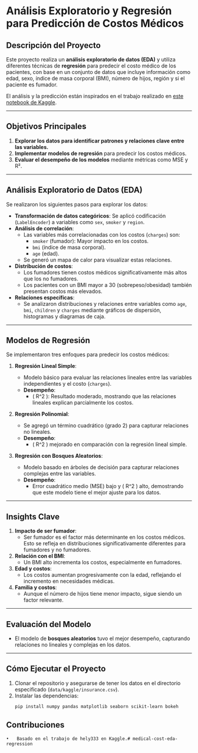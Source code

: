 # Análisis Exploratorio y Regresión para Predicción de Costos Médicos

## Descripción del Proyecto

Este proyecto realiza un **análisis exploratorio de datos (EDA)** y utiliza diferentes técnicas de **regresión** para predecir el costo médico de los pacientes, con base en un conjunto de datos que incluye información como edad, sexo, índice de masa corporal (BMI), número de hijos, región y si el paciente es fumador. 

El análisis y la predicción están inspirados en el trabajo realizado en [este notebook de Kaggle](https://www.kaggle.com/code/hely333/eda-regression/notebook).

---

## Objetivos Principales

1. **Explorar los datos para identificar patrones y relaciones clave entre las variables.**
2. **Implementar modelos de regresión** para predecir los costos médicos.
3. **Evaluar el desempeño de los modelos** mediante métricas como MSE y R².

---

## Análisis Exploratorio de Datos (EDA)

Se realizaron los siguientes pasos para explorar los datos:

- **Transformación de datos categóricos**: Se aplicó codificación (`LabelEncoder`) a variables como `sex`, `smoker` y `region`.
- **Análisis de correlación**:
  - Las variables más correlacionadas con los costos (`charges`) son:
    - `smoker` (fumador): Mayor impacto en los costos.
    - `bmi` (índice de masa corporal).
    - `age` (edad).
  - Se generó un mapa de calor para visualizar estas relaciones.
- **Distribución de costos**:
  - Los fumadores tienen costos médicos significativamente más altos que los no fumadores.
  - Los pacientes con un BMI mayor a 30 (sobrepeso/obesidad) también presentan costos más elevados.
- **Relaciones específicas**:
  - Se analizaron distribuciones y relaciones entre variables como `age`, `bmi`, `children` y `charges` mediante gráficos de dispersión, histogramas y diagramas de caja.

---

## Modelos de Regresión

Se implementaron tres enfoques para predecir los costos médicos:

1. **Regresión Lineal Simple**:
   - Modelo básico para evaluar las relaciones lineales entre las variables independientes y el costo (`charges`).
   - **Desempeño**:
     - \( R^2 \): Resultado moderado, mostrando que las relaciones lineales explican parcialmente los costos.

2. **Regresión Polinomial**:
   - Se agregó un término cuadrático (grado 2) para capturar relaciones no lineales.
   - **Desempeño**:
     - \( R^2 \) mejorado en comparación con la regresión lineal simple.

3. **Regresión con Bosques Aleatorios**:
   - Modelo basado en árboles de decisión para capturar relaciones complejas entre las variables.
   - **Desempeño**:
     - Error cuadrático medio (MSE) bajo y \( R^2 \) alto, demostrando que este modelo tiene el mejor ajuste para los datos.

---

## Insights Clave

1. **Impacto de ser fumador**:
   - Ser fumador es el factor más determinante en los costos médicos. Esto se refleja en distribuciones significativamente diferentes para fumadores y no fumadores.
2. **Relación con el BMI**:
   - Un BMI alto incrementa los costos, especialmente en fumadores.
3. **Edad y costos**:
   - Los costos aumentan progresivamente con la edad, reflejando el incremento en necesidades médicas.
4. **Familia y costos**:
   - Aunque el número de hijos tiene menor impacto, sigue siendo un factor relevante.

---

## Evaluación del Modelo
<!-- 

| Modelo                    | MSE (entrenamiento) | MSE (prueba) | \( R^2 \) (entrenamiento) | \( R^2 \) (prueba) |
|---------------------------|---------------------|--------------|---------------------------|--------------------|
| Regresión Lineal Simple   | -                   | -            | -                         | -                  |
| Regresión Polinomial      | -                   | -            | -                         | -                  |
| Bosques Aleatorios        | **Bajo**            | **Bajo**     | **Alto**                  | **Alto**           | -->

- El modelo de **bosques aleatorios** tuvo el mejor desempeño, capturando relaciones no lineales y complejas en los datos.

---

## Cómo Ejecutar el Proyecto

1. Clonar el repositorio y asegurarse de tener los datos en el directorio especificado (`data/kaggle/insurance.csv`).
2. Instalar las dependencias:
   ```bash
   pip install numpy pandas matplotlib seaborn scikit-learn bokeh


## Contribuciones
	•	Basado en el trabajo de hely333 en Kaggle.# medical-cost-eda-regression
